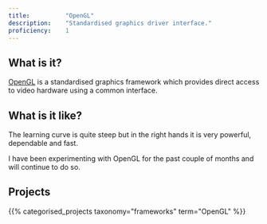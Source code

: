 ```yaml
---
title: 			"OpenGL"
description: 	"Standardised graphics driver interface."
proficiency:	1
---
```


## What is it?
[OpenGL](https://www.opengl.org/) is a standardised graphics framework which provides direct access to video hardware using a common interface.

## What is it like?
The learning curve is quite steep but in the right hands it is very powerful, dependable and fast.

I have been experimenting with OpenGL for the past couple of months and will continue to do so.

## Projects
{{% categorised_projects taxonomy="frameworks" term="OpenGL" %}}